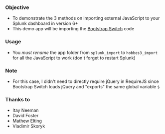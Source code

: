 ### Objective
* To demonstrate the 3 methods on importing external JavaScript to your Splunk dashboard in version 6+
* This demo app will be importing the [Bootstrap Switch](http://bootstrapswitch.com/) code

### Usage
* You *must rename* the app folder from `splunk_import` to `hobbes3_import` for all the JavaScript to work (don't forget to restart Splunk)

### Note
* For this case, I didn't need to directly require jQuery in RequireJS since Bootstrap Switch loads jQuery and "exports" the same global variable `$`

### Thanks to
* Itay Neeman
* David Foster
* Mathew Elting
* Vladimir Skoryk
